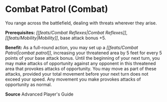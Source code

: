 ﻿---
cssclass: [feats]

---
# Combat Patrol (Combat)

You range across the battlefield, dealing with threats wherever they arise.

**Prerequisites:** _[[feats/Combat Reflexes|Combat Reflexes]]_, _[[feats/Mobility|Mobility]]_, base attack bonus +5.

**Benefit:** As a full-round action, you may set up a _[[feats/Combat Patrol|combat patrol]]_, increasing your threatened area by 5 feet for every 5 points of your base attack bonus. Until the beginning of your next turn, you may make attacks of opportunity against any opponent in this threatened area that provokes attacks of opportunity. You may move as part of these attacks, provided your total movement before your next turn does not exceed your speed. Any movement you make provokes attacks of opportunity as normal.

**Source** Advanced Player's Guide